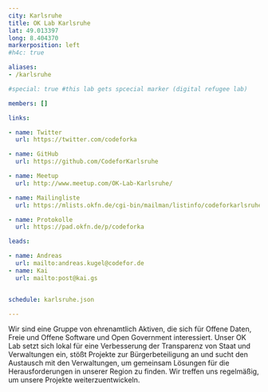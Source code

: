 ```yaml
---
city: Karlsruhe
title: OK Lab Karlsruhe
lat: 49.013397
long: 8.404370
markerposition: left
#h4c: true

aliases:
- /karlsruhe

#special: true #this lab gets spcecial marker (digital refugee lab)

members: []

links:

- name: Twitter
  url: https://twitter.com/codeforka

- name: GitHub
  url: https://github.com/CodeforKarlsruhe

- name: Meetup
  url: http://www.meetup.com/OK-Lab-Karlsruhe/

- name: Mailingliste
  url: https://mlists.okfn.de/cgi-bin/mailman/listinfo/codeforkarlsruhe

- name: Protokolle
  url: https://pad.okfn.de/p/codeforka

leads:

- name: Andreas
  url: mailto:andreas.kugel@codefor.de
- name: Kai
  url: mailto:post@kai.gs


schedule: karlsruhe.json

---
```


Wir sind eine Gruppe von ehrenamtlich Aktiven, die sich für Offene Daten, Freie und Offene Software und Open Government interessiert. Unser OK Lab setzt sich lokal für eine Verbesserung der Transparenz von Staat und Verwaltungen ein, stößt Projekte zur Bürgerbeteiligung an und sucht den Austausch mit den Verwaltungen, um gemeinsam Lösungen für die Herausforderungen in unserer Region zu finden. Wir treffen uns regelmäßig, um unsere Projekte weiterzuentwickeln.
